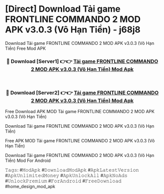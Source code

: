 # [Direct] Download Tải game FRONTLINE COMMANDO 2 MOD APK v3.0.3 (Vô Hạn Tiền) - j68j8
Download Tải game FRONTLINE COMMANDO 2 MOD APK v3.0.3 (Vô Hạn Tiền) Free Mod APK

<div align="center">
<h3>🔴 Download [Server1] 👉👉 <a href="https://apk-comot.site?title=Tải_game_FRONTLINE_COMMANDO_2_MOD_APK_v3.0.3_(Vô_Hạn_Tiền)">Tải game FRONTLINE COMMANDO 2 MOD APK v3.0.3 (Vô Hạn Tiền) Mod Apk</a></h3><br>

<h3>🔴 Download [Server2] 👉👉 <a href="https://apk-comot.site?title=Tải_game_FRONTLINE_COMMANDO_2_MOD_APK_v3.0.3_(Vô_Hạn_Tiền)">Tải game FRONTLINE COMMANDO 2 MOD APK v3.0.3 (Vô Hạn Tiền) Mod Apk</a></h3>
</div>


Free Download APK MOD Tải game FRONTLINE COMMANDO 2 MOD APK v3.0.3 (Vô Hạn Tiền)

Download Tải game FRONTLINE COMMANDO 2 MOD APK v3.0.3 (Vô Hạn Tiền) 

Free APK MOD Tải game FRONTLINE COMMANDO 2 MOD APK v3.0.3 (Vô Hạn Tiền) 

Download Tải game FRONTLINE COMMANDO 2 MOD APK v3.0.3 (Vô Hạn Tiền) Mod For Android

𝚃𝚊𝚐𝚜: #𝙼𝚘𝚍𝙰𝚙𝚔 #𝙳𝚘𝚠𝚗𝚕𝚘𝚊𝚍𝙼𝚘𝚍𝙰𝚙𝚔 #𝙰𝚙𝚔𝙻𝚊𝚝𝚎𝚜𝚝𝚅𝚎𝚛𝚜𝚒𝚘𝚗 #𝙰𝚙𝚔𝚄𝚗𝚕𝚒𝚖𝚒𝚝𝚎𝚍𝙼𝚘𝚗𝚎𝚢 #𝙰𝚙𝚔𝚄𝚗𝚕𝚘𝚌𝚔𝙰𝚕𝚕 #𝙰𝚙𝚔𝙽𝚘𝙰𝚍𝚜 #𝚄𝚗𝚕𝚘𝚌𝚔𝙿𝚛𝚎𝚖𝚒𝚞𝚖 #𝙵𝚘𝚛𝙰𝚗𝚍𝚛𝚘𝚒𝚍 #𝙵𝚛𝚎𝚎𝙳𝚘𝚠𝚗𝚕𝚘𝚊𝚍 #home_design_mod_apk